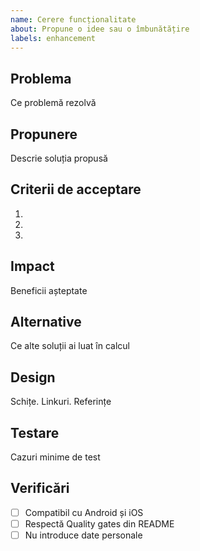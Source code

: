 ```yaml
---
name: Cerere funcționalitate
about: Propune o idee sau o îmbunătățire
labels: enhancement
---
```


## Problema

Ce problemă rezolvă

## Propunere

Descrie soluția propusă

## Criterii de acceptare

1.
2.
3.

## Impact

Beneficii așteptate

## Alternative

Ce alte soluții ai luat în calcul

## Design

Schițe. Linkuri. Referințe

## Testare

Cazuri minime de test

## Verificări

- [ ] Compatibil cu Android și iOS
- [ ] Respectă Quality gates din README
- [ ] Nu introduce date personale
